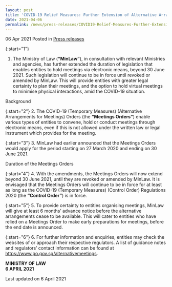 ```yaml
---
layout: post
title: 'COVID-19 Relief Measures: Further Extension of Alternative Arrangements for Meetings' 
date: 2021-04-06
permalink: /news/press-releases/COVID19-Relief-Measures-Further-Extension-of-Alternative-Arrangements-for-Meetings 
---
```


06 Apr 2021 Posted in [Press releases](/news/press-releases)

{:start="1"}
1.	The Ministry of Law (**“MinLaw”**), in consultation with relevant Ministries and agencies, has further extended the duration of legislation that enables entities to hold meetings via electronic means, beyond 30 June 2021. Such legislation will continue to be in force until revoked or amended by MinLaw. This will provide entities with greater legal certainty to plan their meetings, and the option to hold virtual meetings to minimise physical interactions, amid the COVID-19 situation. 

Background

{:start="2"}
2.	The COVID-19 (Temporary Measures) (Alternative Arrangements for Meetings) Orders (the **“Meetings Orders”**) enable various types of entities to convene, hold or conduct meetings through electronic means, even if this is not allowed under the written law or legal instrument which provides for the meeting.

{:start="3"}
3.	MinLaw had earlier announced that the Meetings Orders would apply for the period starting on 27 March 2020 and ending on 30 June 2021. 

Duration of the Meetings Orders

{:start="4"}
4.	With the amendments, the Meetings Orders will now extend beyond 30 June 2021, until they are revoked or amended by MinLaw. It is envisaged that the Meetings Orders will continue to be in force for at least as long as the COVID-19 (Temporary Measures) (Control Order) Regulations 2020 (the **“Control Order”**) is in force.  

{:start="5"}
5.	To provide certainty to entities organising meetings, MinLaw will give at least 6 months’ advance notice before the alternative arrangements cease to be available. This will cater to entities who have relied on a Meetings Order to make early preparations for meetings, before the end date is announced.

{:start="6"}
6.	For further information and enquiries, entities may check the websites of or approach their respective regulators. A list of guidance notes and regulators’ contact information can be found at <a href="https://www.go.gov.sg/alternativemeetings" target="new">https://www.go.gov.sg/alternativemeetings</a>.


**MINISTRY OF LAW**
<br>**6 APRIL 2021**


<p class="right-side-updated">Last updated on 6 April 2021</p>
